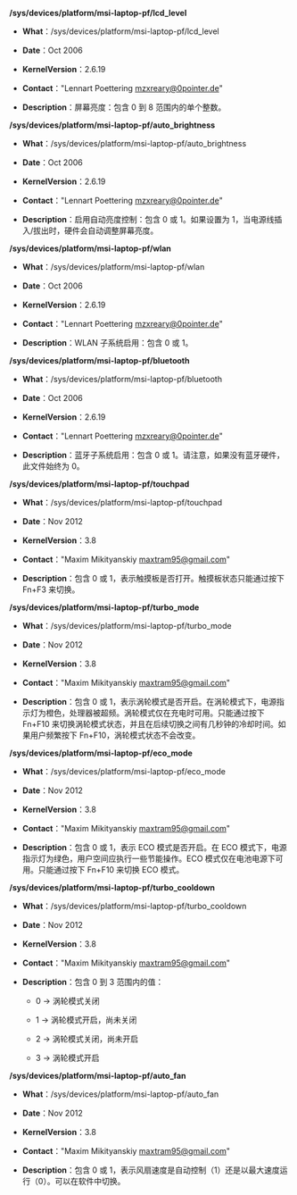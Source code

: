 **/sys/devices/platform/msi-laptop-pf/lcd_level**

- **What**：/sys/devices/platform/msi-laptop-pf/lcd_level

- **Date**：Oct 2006

- **KernelVersion**：2.6.19

- **Contact**："Lennart Poettering <mzxreary@0pointer.de>"

- **Description**：屏幕亮度：包含 0 到 8 范围内的单个整数。

**/sys/devices/platform/msi-laptop-pf/auto_brightness**

- **What**：/sys/devices/platform/msi-laptop-pf/auto_brightness

- **Date**：Oct 2006

- **KernelVersion**：2.6.19

- **Contact**："Lennart Poettering <mzxreary@0pointer.de>"

- **Description**：启用自动亮度控制：包含 0 或 1。如果设置为 1，当电源线插入/拔出时，硬件会自动调整屏幕亮度。

**/sys/devices/platform/msi-laptop-pf/wlan**

- **What**：/sys/devices/platform/msi-laptop-pf/wlan

- **Date**：Oct 2006

- **KernelVersion**：2.6.19

- **Contact**："Lennart Poettering <mzxreary@0pointer.de>"

- **Description**：WLAN 子系统启用：包含 0 或 1。

**/sys/devices/platform/msi-laptop-pf/bluetooth**

- **What**：/sys/devices/platform/msi-laptop-pf/bluetooth

- **Date**：Oct 2006

- **KernelVersion**：2.6.19

- **Contact**："Lennart Poettering <mzxreary@0pointer.de>"

- **Description**：蓝牙子系统启用：包含 0 或 1。请注意，如果没有蓝牙硬件，此文件始终为 0。

**/sys/devices/platform/msi-laptop-pf/touchpad**

- **What**：/sys/devices/platform/msi-laptop-pf/touchpad

- **Date**：Nov 2012

- **KernelVersion**：3.8

- **Contact**："Maxim Mikityanskiy <maxtram95@gmail.com>"

- **Description**：包含 0 或 1，表示触摸板是否打开。触摸板状态只能通过按下 Fn+F3 来切换。

**/sys/devices/platform/msi-laptop-pf/turbo_mode**

- **What**：/sys/devices/platform/msi-laptop-pf/turbo_mode

- **Date**：Nov 2012

- **KernelVersion**：3.8

- **Contact**："Maxim Mikityanskiy <maxtram95@gmail.com>"

- **Description**：包含 0 或 1，表示涡轮模式是否开启。在涡轮模式下，电源指示灯为橙色，处理器被超频。涡轮模式仅在充电时可用。只能通过按下 Fn+F10 来切换涡轮模式状态，并且在后续切换之间有几秒钟的冷却时间。如果用户频繁按下 Fn+F10，涡轮模式状态不会改变。

**/sys/devices/platform/msi-laptop-pf/eco_mode**

- **What**：/sys/devices/platform/msi-laptop-pf/eco_mode

- **Date**：Nov 2012

- **KernelVersion**：3.8

- **Contact**："Maxim Mikityanskiy <maxtram95@gmail.com>"

- **Description**：包含 0 或 1，表示 ECO 模式是否开启。在 ECO 模式下，电源指示灯为绿色，用户空间应执行一些节能操作。ECO 模式仅在电池电源下可用。只能通过按下 Fn+F10 来切换 ECO 模式。

**/sys/devices/platform/msi-laptop-pf/turbo_cooldown**

- **What**：/sys/devices/platform/msi-laptop-pf/turbo_cooldown

- **Date**：Nov 2012

- **KernelVersion**：3.8

- **Contact**："Maxim Mikityanskiy <maxtram95@gmail.com>"

- **Description**：包含 0 到 3 范围内的值：

    - 0 -> 涡轮模式关闭

    - 1 -> 涡轮模式开启，尚未关闭

    - 2 -> 涡轮模式关闭，尚未开启

    - 3 -> 涡轮模式开启

**/sys/devices/platform/msi-laptop-pf/auto_fan**

- **What**：/sys/devices/platform/msi-laptop-pf/auto_fan

- **Date**：Nov 2012

- **KernelVersion**：3.8

- **Contact**："Maxim Mikityanskiy <maxtram95@gmail.com>"

- **Description**：包含 0 或 1，表示风扇速度是自动控制（1）还是以最大速度运行（0）。可以在软件中切换。